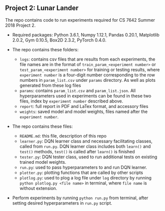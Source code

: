 ## Project 2: Lunar Lander

The repo contains code to run experiments required for CS 7642 Summer 2018 Project 2.

* Required packages: Python 3.6.1, Numpy 1.12.1, Pandas 0.20.1, Matplotlib 2.0.2, Gym 0.10.5, Box2D 2.3.2, PyTorch 0.4.0.
* The repo contains these folders:
	* `logs`: contains csv files that are results from each experiments, the file names are in the format of `train_param_<experiment number>` or `test_param_<experiment number>` for training or testing results, where `experiment number` is a four-digit number corresponding to the row numbers in `param_list.csv` under `params` directory. As well as plots generated from these log files
	* `params`: contains `param_list.csv` and `param_list.json`. All hyperparameters used in experiments can be found in these two files, index by `experiment number` described above.
	* `report`: full report in PDF and LaTex format, and accessory files
	* `weights`: saved model and model weights, files named after the `experiment number`.


* The repo contains these files:
	* `README.md`: this file, description of this repo
	* `learner.py`: DQN learner class and necessary facilitating classes, called from `run.py`. DQN learner class includes both `learn()` and `test()` methods, `test()` is called after `learn()` is finished
	* `tester.py`: DQN tester class, used to run additional tests on existing trained model weights.
	* `run.py`: used to pass hyperparameters to and run DQN learner.
	* `plotter.py`: plotting functions that are called by other scripts
	* `plotlog.py`: used to plog a log file under `log` directory by running `python plotlog.py <file name>` in terminal, where `file name` is without extension.
	
	
* Perform experiments by running `python run.py` from terminal, after setting desired hyperparameters in `run.py` script.